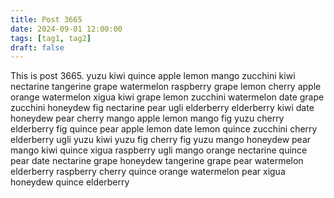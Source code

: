 ```yaml
---
title: Post 3665
date: 2024-09-01 12:00:00
tags: [tag1, tag2]
draft: false
---
```

This is post 3665.
yuzu
kiwi
quince
apple
lemon
mango
zucchini
kiwi
nectarine
tangerine
grape
watermelon
raspberry
grape
lemon
cherry
apple
orange
watermelon
xigua
kiwi
grape
lemon
zucchini
watermelon
date
grape
zucchini
honeydew
fig
nectarine
pear
ugli
elderberry
elderberry
kiwi
date
honeydew
pear
cherry
mango
apple
lemon
mango
fig
yuzu
cherry
elderberry
fig
quince
pear
apple
lemon
date
lemon
quince
zucchini
cherry
elderberry
ugli
yuzu
kiwi
yuzu
fig
cherry
fig
yuzu
mango
honeydew
pear
mango
kiwi
quince
xigua
raspberry
ugli
mango
orange
nectarine
quince
pear
date
nectarine
grape
honeydew
tangerine
grape
pear
watermelon
elderberry
raspberry
cherry
quince
orange
watermelon
pear
xigua
honeydew
quince
elderberry
